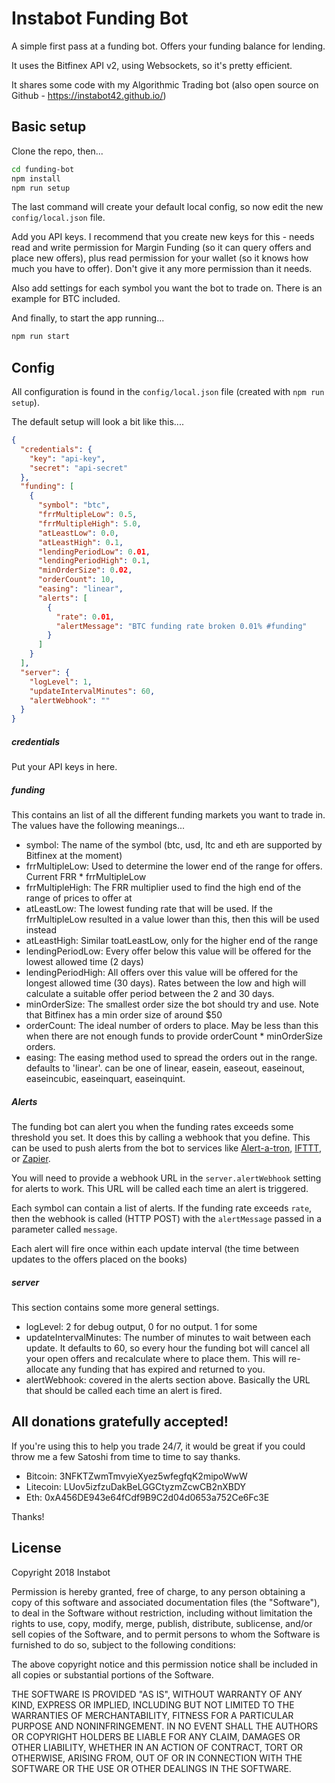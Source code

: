 # Instabot Funding Bot


A simple first pass at a funding bot. Offers your funding balance for lending.

It uses the Bitfinex API v2, using Websockets, so it's pretty efficient.

It shares some code with my Algorithmic Trading bot (also open source on Github - https://instabot42.github.io/)


## Basic setup

Clone the repo, then...

```bash
cd funding-bot
npm install
npm run setup
```

The last command will create your default local config, so now edit the new `config/local.json` file. 

Add you API keys. I recommend that you create new keys for this - 
needs read and write permission for Margin Funding (so it can query offers and place new offers), 
plus read permission for your wallet (so it knows how much you have to offer). Don't give it any more 
permission than it needs.

Also add settings for each symbol you want the bot to trade on. There is an example for BTC included.

And finally, to start the app running...

```bash
npm run start
```

## Config

All configuration is found in the `config/local.json` file (created with `npm run setup`).

The default setup will look a bit like this....

```json
{
  "credentials": {
    "key": "api-key",
    "secret": "api-secret"
  },
  "funding": [
    {
      "symbol": "btc",
      "frrMultipleLow": 0.5,
      "frrMultipleHigh": 5.0,
      "atLeastLow": 0.0,
      "atLeastHigh": 0.1,
      "lendingPeriodLow": 0.01,
      "lendingPeriodHigh": 0.1,
      "minOrderSize": 0.02,
      "orderCount": 10,
      "easing": "linear",
      "alerts": [
        {
          "rate": 0.01,
          "alertMessage": "BTC funding rate broken 0.01% #funding"
        }
      ]
    }
  ],
  "server": {
    "logLevel": 1,
    "updateIntervalMinutes": 60,
    "alertWebhook": ""
  }
}
```

##### credentials

Put your API keys in here.

##### funding

This contains an list of all the different funding markets you want to trade in. The values have the following meanings...

- symbol: The name of the symbol (btc, usd, ltc and eth are supported by Bitfinex at the moment)
- frrMultipleLow: Used to determine the lower end of the range for offers. Current FRR * frrMultipleLow
- frrMultipleHigh: The FRR multiplier used to find the high end of the range of prices to offer at
- atLeastLow: The lowest funding rate that will be used. If the frrMultipleLow resulted in a value lower than this, then this will be used instead
- atLeastHigh: Similar toatLeastLow, only for the higher end of the range
- lendingPeriodLow: Every offer below this value will be offered for the lowest allowed time (2 days)
- lendingPeriodHigh: All offers over this value will be offered for the longest allowed time (30 days). Rates between the low and high will calculate a suitable offer period between the 2 and 30 days.
- minOrderSize: The smallest order size the bot should try and use. Note that Bitfinex has a min order size of around $50
- orderCount: The ideal number of orders to place. May be less than this when there are not enough funds to provide orderCount * minOrderSize orders.
- easing: The easing method used to spread the orders out in the range. defaults to 'linear'. can be one of linear, easein, easeout, easeinout, easeincubic, easeinquart, easeinquint.

##### Alerts

The funding bot can alert you when the funding rates exceeds some threshold you set. It does this by calling a webhook that you
define. This can be used to push alerts from the bot to services like [Alert-a-tron](https://alertatron.com/), 
[IFTTT](https://ifttt.com/), or [Zapier](https://zapier.com/).

You will need to provide a webhook URL in the `server.alertWebhook` setting for alerts to work. 
This URL will be called each time an alert is triggered.

Each symbol can contain a list of alerts. If the funding rate exceeds `rate`, then the webhook is called (HTTP POST) 
with the `alertMessage` passed in a parameter called `message`. 

Each alert will fire once within each update interval (the time between updates to the offers placed on the books)

##### server

This section contains some more general settings.

- logLevel: 2 for debug output, 0 for no output. 1 for some
- updateIntervalMinutes: The number of minutes to wait between each update. It defaults to 60, so every hour the 
  funding bot will cancel all your open offers and recalculate where to place them. This will re-allocate any funding
  that has expired and returned to you.
- alertWebhook: covered in the alerts section above. Basically the URL that should be called each time an alert is fired.




## All donations gratefully accepted! 

If you're using this to help you trade 24/7, it would be great if you could throw me a few Satoshi 
from time to time to say thanks. 

* Bitcoin: 3NFKTZwmTmvyieXyez5wfegfqK2mipoWwW
* Litecoin: LUov5izfzuDakBeLGGCtyzmZcwCB2nXBDY
* Eth: 0xA456DE943e64fCdf9B9C2d04d0653a752Ce6Fc3E
 
Thanks!


## License

Copyright 2018 Instabot

Permission is hereby granted, free of charge, to any person obtaining a copy of 
this software and associated documentation files (the "Software"), to deal in the 
Software without restriction, including without limitation the rights to use, copy, 
modify, merge, publish, distribute, sublicense, and/or sell copies of the Software, 
and to permit persons to whom the Software is furnished to do so, subject to the 
following conditions:

The above copyright notice and this permission notice shall be included in all 
copies or substantial portions of the Software.

THE SOFTWARE IS PROVIDED "AS IS", WITHOUT WARRANTY OF ANY KIND, EXPRESS OR IMPLIED, 
INCLUDING BUT NOT LIMITED TO THE WARRANTIES OF MERCHANTABILITY, FITNESS FOR A 
PARTICULAR PURPOSE AND NONINFRINGEMENT. IN NO EVENT SHALL THE AUTHORS OR COPYRIGHT 
HOLDERS BE LIABLE FOR ANY CLAIM, DAMAGES OR OTHER LIABILITY, WHETHER IN AN ACTION 
OF CONTRACT, TORT OR OTHERWISE, ARISING FROM, OUT OF OR IN CONNECTION WITH THE 
SOFTWARE OR THE USE OR OTHER DEALINGS IN THE SOFTWARE.

